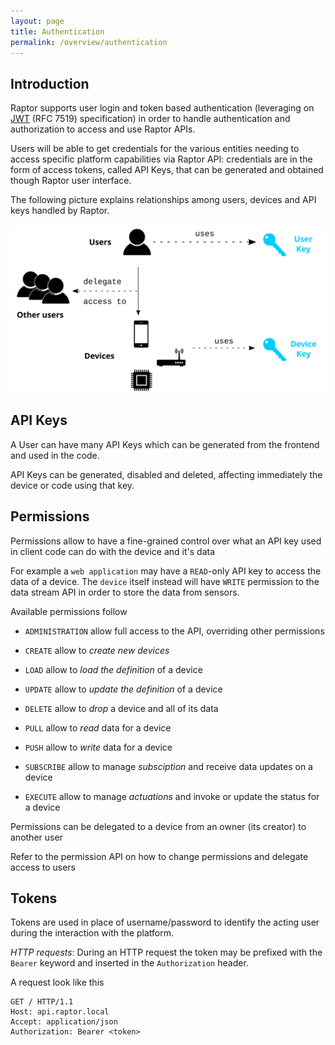 ```yaml
---
layout: page
title: Authentication
permalink: /overview/authentication
---
```


Introduction
---

Raptor supports user login and token based authentication (leveraging on [JWT](https://jwt.io/) (RFC 7519) specification) in order to handle authentication and authorization to access and use Raptor APIs.

Users will be able to get credentials for the various entities needing to access specific platform capabilities via Raptor API: credentials are in the form of access tokens, called API Keys, that can be generated and obtained though Raptor user interface.

The following picture explains relationships among users, devices and API keys handled by Raptor.

![API Keys](/img/API_Keys.svg)

API Keys
---

A User can have many API Keys which can be generated from the frontend and used in the code.

API Keys can be generated, disabled and deleted, affecting immediately the device or code using that key.

Permissions
---

Permissions allow to have a fine-grained control over what an API key used in client code can do with the device and it's data

For example a `web application` may have a `READ`-only API key to access the data of a device. The `device` itself instead will have `WRITE` permission to the data stream API in order to store the data from sensors.

Available permissions follow

- `ADMINISTRATION` allow full access to the API, overriding other permissions

- `CREATE` allow to *create new devices*
- `LOAD` allow to *load the definition* of a device
- `UPDATE` allow to *update the definition* of a device
- `DELETE` allow to *drop* a device and all of its data

- `PULL` allow to *read* data for a device
- `PUSH` allow to *write* data for a device
- `SUBSCRIBE` allow to manage *subsciption* and receive data updates on a device
- `EXECUTE` allow to manage *actuations* and invoke or update the status for a device

Permissions can be delegated to a device from an owner (its creator) to another user

Refer to the permission API on how to change permissions and delegate access to users

Tokens
---

Tokens are used in place of username/password to identify the acting user during the interaction with the platform.

*HTTP requests*: During an HTTP request the token may be prefixed with the `Bearer` keyword and inserted in the `Authorization` header.

A request look like this

```
GET / HTTP/1.1
Host: api.raptor.local
Accept: application/json
Authorization: Bearer <token>
```
